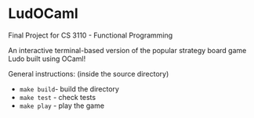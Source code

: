 # LudOCaml

Final Project for CS 3110 - Functional Programming

An interactive terminal-based version of the popular strategy board game Ludo built using OCaml!

General instructions:
(inside the source directory)

* `make build`- build the directory
* `make test` - check tests
* `make play` - play the game
